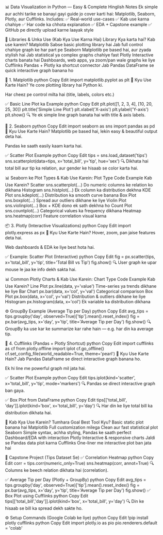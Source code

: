📊 Data Visualization in Python — Easy & Complete Hinglish Notes
Ek simple aur achhi tarike se banayi gayi guide jo cover karti hai: Matplotlib, Seaborn, Plotly, aur Cufflinks.
Includes:
✅ Real-world use-cases
✅ Kab use karna chahiye
✅ Har code ka chhota explanation
✅ EDA + Capstone example
✅ GitHub pe directly upload karne laayak style

🧰 Libraries & Unka Use (Kab Kya Use Karna Hai)
Library	Kya karta hai?	Kab use karein?
Matplotlib	Sabse basic plotting library hai	Jab full control chahiye graph ke har part pe
Seaborn	Matplotlib pe based hai, aur zyada stylish hai	Jab statistical ya complex graphs chahiye fast
Plotly	Interactive charts banata hai	Dashboards, web apps, ya zoom/pan wale graphs ke liye
Cufflinks	Pandas + Plotly ka shortcut connector	Jab Pandas DataFrame se quick interactive graph banana ho

🐍 1. Matplotlib
python
Copy
Edit
import matplotlib.pyplot as plt
🎯 Kyu Use Karte Hain?
Ye core plotting library hai Python ki.

Har cheez pe control milta hai (title, labels, colors etc.)

✅ Basic Line Plot ka Example
python
Copy
Edit
plt.plot([1, 2, 3, 4], [10, 20, 25, 30])
plt.title('Simple Line Plot')
plt.xlabel('X-axis')
plt.ylabel('Y-axis')
plt.show()
🔍 Ye ek simple line graph banata hai with title & axis labels.

🐬 2. Seaborn
python
Copy
Edit
import seaborn as sns
import pandas as pd
🎯 Kyu Use Karte Hain?
Matplotlib pe based hai, lekin easy & beautiful output deta hai.

Pandas ke saath easily kaam karta hai.

✅ Scatter Plot Example
python
Copy
Edit
tips = sns.load_dataset('tips')
sns.scatterplot(data=tips, x='total_bill', y='tip', hue='sex')
🔍 Dikhata hai total bill aur tip ka relation, aur gender ke hisaab se color karta hai.

📊 Seaborn ke Plot Types & Kab Use Karein:
Plot Type	Code Example	Kab Use Karein?
Scatter	sns.scatterplot(...)	Do numeric columns ke relation ko dikhana
Histogram	sns.histplot(...)	Ek column ka distribution dekhna
KDE Plot	sns.kdeplot(...)	Distribution ka smooth curve banana
Box Plot	sns.boxplot(...)	Spread aur outliers dikhane ke liye
Violin Plot	sns.violinplot(...)	Box + KDE dono ek sath dekhna ho
Count Plot	sns.countplot(...)	Categorical values ka frequency dikhana
Heatmap	sns.heatmap(corr)	Feature correlation visual karna

📦 3. Plotly (Interactive Visualizations)
python
Copy
Edit
import plotly.express as px
🎯 Kyu Use Karte Hain?
Hover, zoom, pan jaise features deta hai.

Web dashboards & EDA ke liye best hota hai.

✅ Example: Scatter Plot (Interactive)
python
Copy
Edit
fig = px.scatter(tips, x='total_bill', y='tip', title='Total Bill vs Tip')
fig.show()
🔍 User graph ke upar mouse le jaa ke info dekh sakta hai.

📊 Common Plotly Charts & Kab Use Karein:
Chart Type	Code Example	Kab Use Karein?
Line Plot	px.line(data, y='value')	Time-series ya trends dikhane ke liye
Bar Chart	px.bar(data, x='col', y='val')	Categorical comparison
Box Plot	px.box(data, x='col', y='val')	Distribution & outliers dikhane ke liye
Histogram	px.histogram(data, x='col')	Ek variable ka distribution dikhana

⚙️ GroupBy Example (Average Tip per Day)
python
Copy
Edit
avg_tips = tips.groupby('day', observed=True)['tip'].mean().reset_index()
fig = px.bar(avg_tips, x='day', y='tip', title='Average Tip per Day')
fig.show()
🔍 GroupBy ka use kar ke summarize kar rahe hain — e.g. har din ka average tip.

🔗 4. Cufflinks (Pandas + Plotly Shortcut)
python
Copy
Edit
import cufflinks as cf
from plotly.offline import iplot
cf.go_offline()
cf.set_config_file(world_readable=True, theme='pearl')
🎯 Kyu Use Karte Hain?
Jab Pandas DataFrame se direct interactive graph banana ho.

Ek hi line me powerful graph mil jata hai.

✅ Scatter Plot Example
python
Copy
Edit
tips.iplot(kind='scatter', x='total_bill', y='tip', mode='markers')
🔍 Pandas se direct interactive graph ban gaya.

✅ Box Plot from DataFrame
python
Copy
Edit
tips[['total_bill', 'day']].iplot(kind='box', x='total_bill', y='day')
🔍 Har din ke liye total bill ka distribution dikhata hai.

🧠 Kab Kya Use Karein?
Tumhara Goal	Best Tool	Kyu?
Basic static plot banana hai	Matplotlib	Full customization milega
Clean aur fast statistical plot	Seaborn	Simple syntax, achha styling, Pandas ke saath perfect
Dashboard/EDA with interaction	Plotly	Interactive & responsive charts
Jaldi se Pandas data plot karna	Cufflinks	One-liner me interactive plot ban jata hai

🏁 Capstone Project (Tips Dataset Se)
✅ Correlation Heatmap
python
Copy
Edit
corr = tips.corr(numeric_only=True)
sns.heatmap(corr, annot=True)
🔍 Columns ke beech relation dikhata hai (correlation).

✅ Average Tip per Day (Plotly + GroupBy)
python
Copy
Edit
avg_tips = tips.groupby('day', observed=True)['tip'].mean().reset_index()
fig = px.bar(avg_tips, x='day', y='tip', title='Average Tip per Day')
fig.show()
✅ Box Plot using Cufflinks
python
Copy
Edit
tips[['total_bill','day']].iplot(kind='box', x='total_bill', y='day')
🔍 Din ke hisaab se bill ka spread dekh sakte ho.

⚙️ Setup Commands (Google Colab ke liye)
python
Copy
Edit
!pip install plotly cufflinks
python
Copy
Edit
import plotly.io as pio
pio.renderers.default = 'colab'

